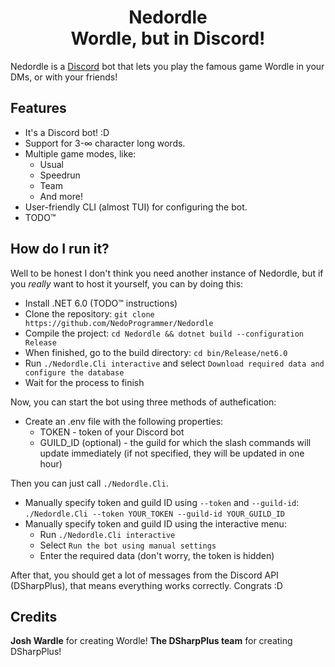 <h1 align="center">Nedordle<br>Wordle, but in Discord!</h1>

Nedordle is a [Discord](https://discord.com) bot that lets you play the famous game Wordle in your DMs,
or with your friends!

## Features

- It's a Discord bot! :D
- Support for 3-∞ character long words.
- Multiple game modes, like:
    - Usual
    - Speedrun
    - Team
    - And more!
- User-friendly CLI (almost TUI) for configuring the bot.
- TODO:tm:

## How do I run it?

Well to be honest I don't think you need another instance of Nedordle, but if you *really* want to host it yourself, you can by doing this:

- Install .NET 6.0 (TODO:tm: instructions)
- Clone the repository: `git clone https://github.com/NedoProgrammer/Nedordle`
- Compile the project: `cd Nedordle && dotnet build --configuration Release`
- When finished, go to the build directory: `cd bin/Release/net6.0`
- Run `./Nedordle.Cli interactive` and select `Download required data and configure the database`
- Wait for the process to finish

Now, you can start the bot using three methods of authefication:

- Create an .env file with the following properties:
    - TOKEN - token of your Discord bot
    - GUILD_ID (optional) - the guild for which the slash commands will update immediately (if not specified, they will be updated in one hour)

Then you can just call `./Nedordle.Cli`.

- Manually specify token and guild ID using `--token` and `--guild-id`: `./Nedordle.Cli --token YOUR_TOKEN --guild-id YOUR_GUILD_ID`
- Manually specify token and guild ID using the interactive menu:
    - Run `./Nedordle.Cli interactive`
    - Select `Run the bot using manual settings`
    - Enter the required data (don't worry, the token is hidden)

After that, you should get a lot of messages from the Discord API (DSharpPlus), that means everything works correctly. Congrats :D

## Credits

**Josh Wardle** for creating Wordle!
**The DSharpPlus team** for creating DSharpPlus!
